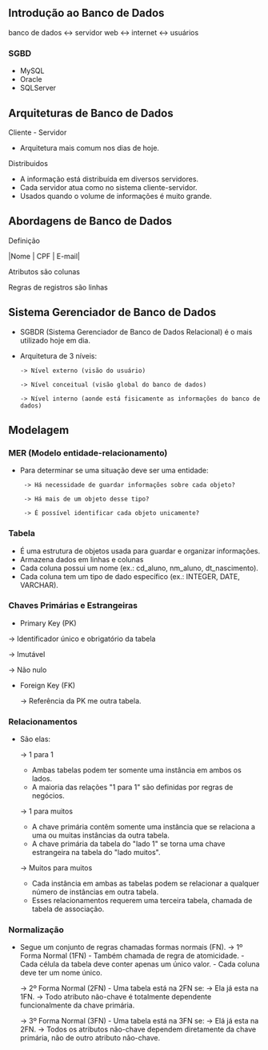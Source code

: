 ## Introdução ao Banco de Dados

banco de dados <-> servidor web <-> internet <-> usuários

### SGBD

- MySQL
- Oracle
- SQLServer

## Arquiteturas de Banco de Dados

Cliente - Servidor
- Arquitetura mais comum nos dias de hoje.

Distribuidos
- A informação está distribuída em diversos servidores.
- Cada servidor atua como no sistema cliente-servidor.
- Usados quando o volume de informações é muito grande.

## Abordagens de Banco de Dados

Definição

|Nome | CPF | E-mail|

Atributos são colunas

Regras de registros são linhas

## Sistema Gerenciador de Banco de Dados

- SGBDR (Sistema Gerenciador de Banco de Dados Relacional) é o mais utilizado hoje em dia.
- Arquitetura de 3 níveis:
  
      -> Nível externo (visão do usuário)
  
      -> Nível conceitual (visão global do banco de dados)
  
      -> Nível interno (aonde está fisicamente as informações do banco de dados)

## Modelagem

### MER (Modelo entidade-relacionamento)

- Para determinar se uma situação deve ser uma entidade:
  
       -> Há necessidade de guardar informações sobre cada objeto?
  
       -> Há mais de um objeto desse tipo?
  
       -> É possível identificar cada objeto unicamente?

### Tabela

- É uma estrutura de objetos usada para guardar e organizar informações.
- Armazena dados em linhas e colunas
- Cada coluna possui um nome (ex.: cd_aluno, nm_aluno, dt_nascimento).
- Cada coluna tem um tipo de dado específico (ex.: INTEGER, DATE, VARCHAR).

### Chaves Primárias e Estrangeiras

-  Primary Key (PK)

  -> Identificador único e obrigatório da tabela
  
  -> Imutável
  
  -> Não nulo
    
- Foreign Key (FK)
  
  -> Referência da PK me outra tabela.

### Relacionamentos

- São elas:
  
  -> 1 para 1
  
    - Ambas tabelas podem ter somente uma instância em ambos os lados.
    - A maioria das relações "1 para 1" são definidas por regras de negócios.
      
  -> 1 para muitos
  
    - A chave primária contêm somente uma instância que se relaciona a uma ou muitas instâncias da outra tabela.
    - A chave primária da tabela do "lado 1" se torna uma chave estrangeira na tabela do "lado muitos".
      
  -> Muitos para muitos
  
    - Cada instância em ambas as tabelas podem se relacionar a qualquer número de instâncias em outra tabela.
    - Esses relacionamentos requerem uma terceira tabela, chamada de tabela de associação.

### Normalização

- Segue um conjunto de regras chamadas formas normais (FN).
  -> 1º Forma Normal (1FN)
        - Também chamada de regra de atomicidade.
        - Cada célula da tabela deve conter apenas um único valor.
        - Cada coluna deve ter um nome único.

  -> 2º Forma Normal (2FN)
        -  Uma tabela está na 2FN se:
              -> Ela já esta na 1FN.
              -> Todo atributo não-chave é totalmente dependente funcionalmente da chave primária.
  
  -> 3º Forma Normal (3FN)
        - Uma tabela está na 3FN se:
              -> Elá já esta na 2FN.
              -> Todos os atributos não-chave dependem diretamente da chave primária, não de outro atributo não-chave.


    
